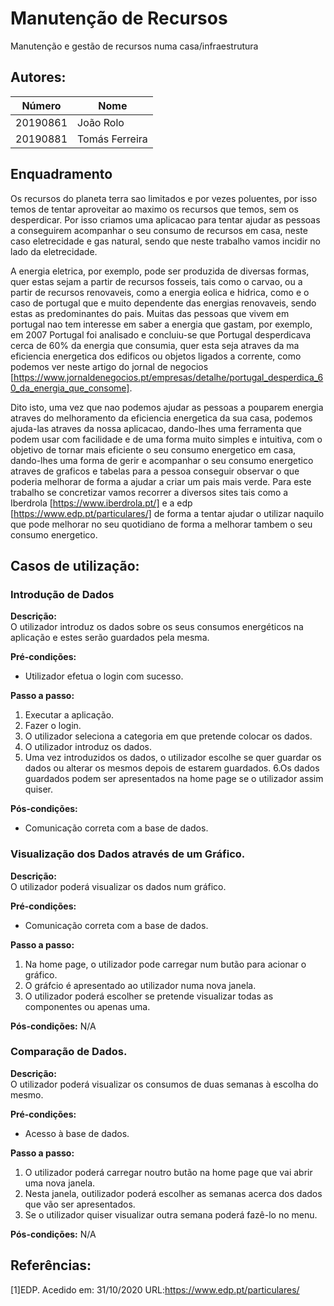 # Manutenção de Recursos
Manutenção e gestão de recursos numa casa/infraestrutura

## Autores:

| Número | Nome |
|--------|------|
|  20190861  | João Rolo |
|  20190881  | Tomás Ferreira |

## Enquadramento

Os recursos do planeta terra sao limitados e por vezes poluentes, por isso temos de tentar aproveitar ao maximo os recursos que temos, sem os desperdicar. Por isso criamos uma aplicacao para tentar ajudar as pessoas a conseguirem acompanhar o seu consumo de recursos em casa, neste caso eletrecidade e gas natural, sendo que neste trabalho vamos incidir no lado da eletrecidade.

A energia eletrica, por exemplo, pode ser produzida de diversas formas, quer estas sejam a partir de recursos fosseis, tais como o carvao, ou a partir de recursos renovaveis, como a energia eolica e hidrica, como e o caso de portugal que e muito dependente das energias renovaveis, sendo estas as predominantes do pais. Muitas das pessoas que vivem em portugal nao tem interesse em saber a energia que gastam, por exemplo, em 2007 Portugal foi analisado e concluiu-se que Portugal desperdicava cerca de 60% da energia que consumia, quer esta seja atraves da ma eficiencia energetica dos edificos ou objetos ligados a corrente, como podemos ver neste artigo do jornal de negocios [https://www.jornaldenegocios.pt/empresas/detalhe/portugal_desperdica_60_da_energia_que_consome].

Dito isto, uma vez que nao podemos ajudar as pessoas a pouparem energia atraves do melhoramento da eficiencia energetica da sua casa, podemos ajuda-las atraves da nossa aplicacao, dando-lhes uma ferramenta que podem usar com facilidade e de uma forma muito simples e intuitiva, com o objetivo de tornar mais eficiente o seu consumo energetico em casa, dando-lhes uma forma de gerir e acompanhar o seu consumo energetico atraves de graficos e tabelas para a pessoa conseguir observar o que poderia melhorar de forma a ajudar a criar um pais mais verde.
 Para este trabalho se concretizar vamos recorrer a diversos sites tais como a Iberdrola [https://www.iberdrola.pt/] e a edp [https://www.edp.pt/particulares/] de forma a tentar ajudar o utilizar naquilo que pode melhorar no seu quotidiano de forma a melhorar tambem o seu consumo energetico.


## Casos de utilização:

### Introdução de Dados
**Descrição:** \
O utilizador introduz os dados sobre os seus consumos energéticos na aplicação e estes serão guardados pela mesma. 

**Pré-condições:**
- Utilizador efetua o login com sucesso.

**Passo a passo:**
1. Executar a aplicação.   
2. Fazer o login.
3. O utilizador seleciona a categoria em que pretende colocar os dados.
4. O utilizador introduz os dados.
5. Uma vez introduzidos os dados, o utilizador escolhe se quer guardar os dados ou alterar os mesmos depois de estarem guardados.
6.Os dados guardados podem ser apresentados na home page se o utilizador assim quiser.

**Pós-condições:**
- Comunicação correta com a base de dados.

### Visualização dos Dados através de um Gráfico.
**Descrição:** \
O utilizador poderá visualizar os dados num gráfico.

**Pré-condições:**
- Comunicação correta com a base de dados.

**Passo a passo:**
1. Na home page, o utilizador pode carregar num butão para acionar o gráfico.   
2. O gráfcio é apresentado ao utilizador numa nova janela.
3. O utilizador poderá escolher se pretende visualizar todas as componentes ou apenas uma. 

**Pós-condições:**
N/A

### Comparação de Dados.
**Descrição:** \
O utilizador poderá visualizar os consumos de duas semanas à escolha do mesmo.

**Pré-condições:**
- Acesso à base de dados.

**Passo a passo:**
1. O utilizador poderá carregar noutro butão na home page que vai abrir uma nova janela.
2. Nesta janela, outilizador poderá escolher as semanas acerca dos dados que vão ser apresentados.
3. Se o utilizador quiser visualizar outra semana poderá fazê-lo no menu.


**Pós-condições:**
N/A


## Referências:
[1]EDP. Acedido em: 31/10/2020 URL:https://www.edp.pt/particulares/
